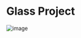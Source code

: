 # Glass Project

![image](https://user-images.githubusercontent.com/67120829/184669402-fdec825c-c75f-4978-b30a-8e6b0463b8ac.png)

